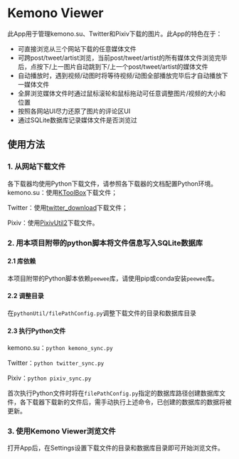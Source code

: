 # Kemono Viewer

此App用于管理kemono.su、Twitter和Pixiv下载的图片。此App的特色在于：
* 可直接浏览从三个网站下载的任意媒体文件
* 可跨post/tweet/artist浏览，当前post/tweet/artist的所有媒体文件浏览完毕后，点按下/上一图片自动跳到下/上一个post/tweet/artist的媒体文件
* 自动播放时，遇到视频/动图时将等待视频/动图全部播放完毕后才自动播放下一媒体文件
* 全屏浏览媒体文件时通过鼠标滚轮和鼠标拖动可任意调整图片/视频的大小和位置
* 按照各网站UI尽力还原了图片的评论区UI
* 通过SQLite数据库记录媒体文件是否浏览过

## 使用方法
### 1. 从网站下载文件
各下载器均使用Python下载文件，请参照各下载器的文档配置Python环境。
kemono.su：使用[KToolBox](https://github.com/Ljzd-PRO/KToolBox)下载文件；

Twitter：使用[twitter_download](https://github.com/caolvchong-top/twitter_download)下载文件；

Pixiv：使用[PixivUtil2](https://github.com/Nandaka/PixivUtil2)下载文件。

### 2. 用本项目附带的python脚本将文件信息写入SQLite数据库

#### 2.1 库依赖
本项目附带的Python脚本依赖`peewee`库，请使用pip或conda安装`peewee`库。

#### 2.2 调整目录
在`pythonUtil/filePathConfig.py`调整下载文件的目录和数据库目录

#### 2.3 执行Python文件
kemono.su：`python kemono_sync.py`

Twitter：`python twitter_sync.py`

Pixiv：`python pixiv_sync.py`

首次执行Python文件时将在`filePathConfig.py`指定的数据库路径创建数据库文件，各下载器下载新的文件后，需手动执行上述命令，已创建的数据库的数据将被更新。

### 3. 使用Kemono Viewer浏览文件
打开App后，在Settings设置下载文件的目录和数据库目录即可开始浏览文件。

